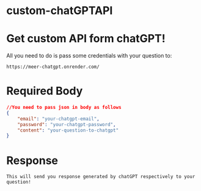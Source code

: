 # custom-chatGPTAPI

# Get custom API form chatGPT!

All you need to do is pass some credentials with your question to:

```
https://meer-chatgpt.onrender.com/  
```

# Required Body

```json
//You need to pass json in body as follows
{
	"email": "your-chatgpt-email",
	"password": "your-chatgpt-password",
	"content": "your-question-to-chatgpt"
}
```

# Response

```
This will send you response generated by chatGPT respectively to your question!
```